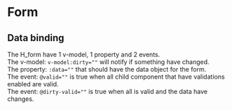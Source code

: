 # Form

## Data binding

The H_form have 1 v-model, 1 property and 2 events.<br>
The v-model: `v-model:dirty=""` will notify if something have changed.<br>
The property: `:data=""` that should have the data object for the form.<br>
The event: `@valid=""` is true when all child component that have validations enabled are valid.<br>
The event: `@dirty-valid=""` is true when all is valid and the data have changes.<br>

<hhl-live-editor title="" htmlCode=' 
    <template>
    <H_form :data="data" v-model:dirty="isDirty" @valid="isValid = $event"  @dirty-valid="isDirtyAndValid = $event"   h-gap="3rem">
      <H_input label="Navn" v-model="data.navn" :validator="[validator.required]" ></H_input>
      <H_input label="City" v-model="data.city" :validator="[validator.required]" ></H_input>
      <div h-display=flex h-flex-direction="column">
      <H_switch label="Valid" v-model="isValid"></H_switch>
      <H_switch label="Dirty" v-model="isDirty" ></H_switch>
      <H_switch label="DirtyAndValid" v-model="isDirtyAndValid" ></H_switch>
      </div>
      <H_range v-model="data.duration" :min="0" :max="100" ></H_range>
      <H_btn h-align-self="end" type="submit" :disabled="!isDirtyAndValid" >SAVE</H_btn>
    </H_form>
    </template>
    <script>
        // import { validator } from "lib/utils/validator";
        const {validator} = fakeImport;
        const isValid = ref(true);
        const isDirty = ref(false);
        const isDirtyAndValid = ref(false);
        const data = reactive({
        navn: "",
        city: "",
        duration: 10
        });
        return {isValid, isDirty, isDirtyAndValid, data, validator}
    </script>
'>
</hhl-live-editor>

<br>

<br>

<br>
